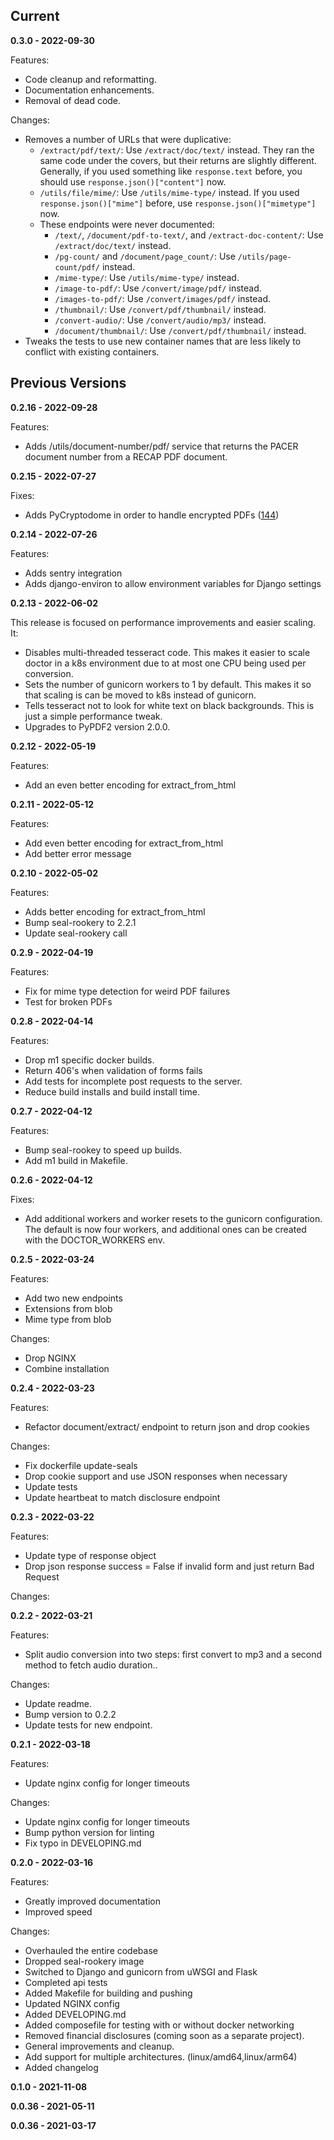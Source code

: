 ## Current

**0.3.0 - 2022-09-30**

Features:
 - Code cleanup and reformatting.
 - Documentation enhancements.
 - Removal of dead code.

Changes:
 - Removes a number of URLs that were duplicative:
   - `/extract/pdf/text/`: Use `/extract/doc/text/` instead. They ran the same code under the covers, but their returns are slightly different. Generally, if you used something like `response.text` before, you should use `response.json()["content"]` now.
   - `/utils/file/mime/`: Use `/utils/mime-type/` instead. If you used `response.json()["mime"]` before, use `response.json()["mimetype"]` now.
   - These endpoints were never documented:
     - `/text/`, `/document/pdf-to-text/`, and `/extract-doc-content/`: Use `/extract/doc/text/` instead.
     - `/pg-count/` and `/document/page_count/`:  Use `/utils/page-count/pdf/` instead.
     - `/mime-type/`: Use `/utils/mime-type/` instead.
     - `/image-to-pdf/`: Use `/convert/image/pdf/` instead.
     - `/images-to-pdf/`: Use `/convert/images/pdf/` instead.
     - `/thumbnail/`: Use `/convert/pdf/thumbnail/` instead.
     - `/convert-audio/`: Use `/convert/audio/mp3/` instead.
     - `/document/thumbnail/`: Use `/convert/pdf/thumbnail/` instead.
 - Tweaks the tests to use new container names that are less likely to conflict with existing containers.

## Previous Versions

**0.2.16 - 2022-09-28**

Features:
 - Adds /utils/document-number/pdf/ service that returns the PACER document number from a RECAP PDF document.

**0.2.15 - 2022-07-27**

Fixes:
 - Adds PyCryptodome in order to handle encrypted PDFs ([144](https://github.com/freelawproject/doctor/issues/144))

**0.2.14 - 2022-07-26**

Features:
 - Adds sentry integration
 - Adds django-environ to allow environment variables for Django settings

**0.2.13 - 2022-06-02**

This release is focused on performance improvements and easier scaling. It:

 - Disables multi-threaded tesseract code. This makes it easier to scale doctor in a k8s environment due to at most one CPU being used per conversion.
 - Sets the number of gunicorn workers to 1 by default. This makes it so that scaling is can be moved to k8s instead of gunicorn.
 - Tells tesseract not to look for white text on black backgrounds. This is just a simple performance tweak.
 - Upgrades to PyPDF2 version 2.0.0.

**0.2.12 - 2022-05-19**

Features:
 - Add an even better encoding for extract_from_html

**0.2.11 - 2022-05-12**

Features:
 - Add even better encoding for extract_from_html
 - Add better error message

**0.2.10 - 2022-05-02**

Features:
 - Adds better encoding for extract_from_html
 - Bump seal-rookery to 2.2.1
 - Update seal-rookery call

**0.2.9 - 2022-04-19**

Features:
 - Fix for mime type detection for weird PDF failures
 - Test for broken PDFs

**0.2.8 - 2022-04-14**

Features:
 - Drop m1 specific docker builds.
 - Return 406's when validation of forms fails
 - Add tests for incomplete post requests to the server.
 - Reduce build installs and build install time.

**0.2.7 - 2022-04-12**

Features:
 - Bump seal-rookey to speed up builds.
 - Add m1 build in Makefile.

**0.2.6 - 2022-04-12**

Fixes:
 - Add additional workers and worker resets to the gunicorn configuration. The
   default is now four workers, and additional ones can be created with the
   DOCTOR_WORKERS env.

**0.2.5 - 2022-03-24**

Features:
 - Add two new endpoints
 - Extensions from blob
 - Mime type from blob

Changes:
 - Drop NGINX
 - Combine installation


**0.2.4 - 2022-03-23**

Features:
 - Refactor document/extract/ endpoint to return json and drop cookies

Changes:
 - Fix dockerfile update-seals
 - Drop cookie support and use JSON responses when necessary
 - Update tests
 - Update heartbeat to match disclosure endpoint

**0.2.3 - 2022-03-22**

Features:
 - Update type of response object
 - Drop json response success = False if invalid form and just return Bad Request

Changes:


**0.2.2 - 2022-03-21**

Features:
 - Split audio conversion into two steps: first convert to mp3
   and a second method to fetch audio duration..

Changes:
 - Update readme.
 - Bump version to 0.2.2
 - Update tests for new endpoint.


**0.2.1 - 2022-03-18**

Features:
 - Update nginx config for longer timeouts

Changes:
 - Update nginx config for longer timeouts
 - Bump python version for linting
 - Fix typo in DEVELOPING.md

**0.2.0 - 2022-03-16**

Features:
 - Greatly improved documentation
 - Improved speed

Changes:
 - Overhauled the entire codebase
 - Dropped seal-rookery image
 - Switched to Django and gunicorn from uWSGI and Flask
 - Completed api tests
 - Added Makefile for building and pushing
 - Updated NGINX config
 - Added DEVELOPING.md
 - Added composefile for testing with or without docker networking
 - Removed financial disclosures (coming soon as a separate project).
 - General improvements and cleanup.
 - Add support for multiple architectures. (linux/amd64,linux/arm64)
 - Added changelog


**0.1.0 - 2021-11-08**


**0.0.36 - 2021-05-11**


**0.0.36 - 2021-03-17**

